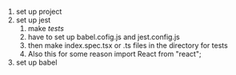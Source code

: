 1. set up project
2.  set up jest
    1.  make _tests_
    2.  have to set up babel.cofig.js and jest.config.js
    3.  then make index.spec.tsx or .ts files in the directory for tests
    4.  Also this for some reason import React from "react";
3.  set up babel
